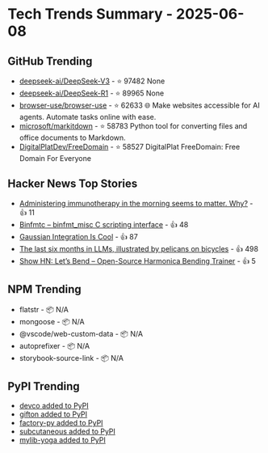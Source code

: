 # Tech Trends Summary - 2025-06-08

## GitHub Trending
- [deepseek-ai/DeepSeek-V3](https://github.com/deepseek-ai/DeepSeek-V3) - ⭐ 97482
  None
- [deepseek-ai/DeepSeek-R1](https://github.com/deepseek-ai/DeepSeek-R1) - ⭐ 89965
  None
- [browser-use/browser-use](https://github.com/browser-use/browser-use) - ⭐ 62633
  🌐 Make websites accessible for AI agents. Automate tasks online with ease.
- [microsoft/markitdown](https://github.com/microsoft/markitdown) - ⭐ 58783
  Python tool for converting files and office documents to Markdown.
- [DigitalPlatDev/FreeDomain](https://github.com/DigitalPlatDev/FreeDomain) - ⭐ 58527
  DigitalPlat FreeDomain: Free Domain For Everyone

## Hacker News Top Stories
- [Administering immunotherapy in the morning seems to matter. Why?](https://www.owlposting.com/p/the-time-of-day-that-immunotherapy) - 👍 11
- [Binfmtc – binfmt_misc C scripting interface](https://www.netfort.gr.jp/~dancer/software/binfmtc.html.en) - 👍 48
- [Gaussian Integration Is Cool](https://rohangautam.github.io/blog/chebyshev_gauss/) - 👍 87
- [The last six months in LLMs, illustrated by pelicans on bicycles](https://simonwillison.net/2025/Jun/6/six-months-in-llms/) - 👍 498
- [Show HN: Let’s Bend – Open-Source Harmonica Bending Trainer](https://letsbend.de) - 👍 5

## NPM Trending
- flatstr - 📦 N/A
- mongoose - 📦 N/A
- @vscode/web-custom-data - 📦 N/A
- autoprefixer - 📦 N/A
- storybook-source-link - 📦 N/A

## PyPI Trending
- [devco added to PyPI](https://pypi.org/project/devco/)
- [gifton added to PyPI](https://pypi.org/project/gifton/)
- [factory-py added to PyPI](https://pypi.org/project/factory-py/)
- [subcutaneous added to PyPI](https://pypi.org/project/subcutaneous/)
- [mylib-yoga added to PyPI](https://pypi.org/project/mylib-yoga/)
